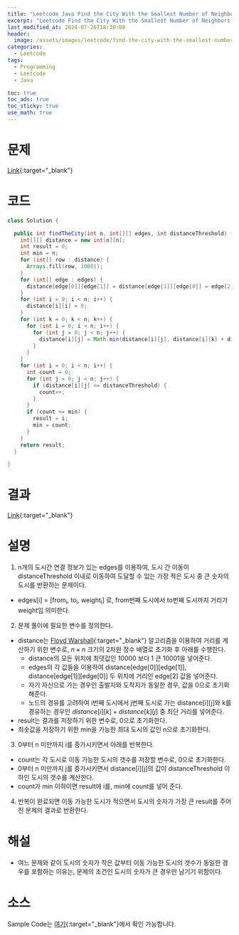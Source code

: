 ```yaml
---
title: "Leetcode Java Find the City With the Smallest Number of Neighbors at a Threshold Distance"
excerpt: "Leetcode Find the City With the Smallest Number of Neighbors at a Threshold Distance Java"
last_modified_at: 2024-07-26T18:30:00
header:
  image: /assets/images/leetcode/find-the-city-with-the-smallest-number-of-neighbors-at-a-threshold-distance.png
categories:
  - Leetcode
tags:
  - Programming
  - Leetcode
  - Java

toc: true
toc_ads: true
toc_sticky: true
use_math: true
---
```

# 문제
[Link](https://leetcode.com/problems/find-the-city-with-the-smallest-number-of-neighbors-at-a-threshold-distance/){:target="_blank"}

# 코드
```java
class Solution {

  public int findTheCity(int n, int[][] edges, int distanceThreshold) {
    int[][] distance = new int[n][n];
    int result = 0;
    int min = n;
    for (int[] row : distance) {
      Arrays.fill(row, 10001);
    }
    for (int[] edge : edges) {
      distance[edge[0]][edge[1]] = distance[edge[1]][edge[0]] = edge[2];
    }
    for (int i = 0; i < n; i++) {
      distance[i][i] = 0;
    }
    for (int k = 0; k < n; k++) {
      for (int i = 0; i < n; i++) {
        for (int j = 0; j < n; j++) {
          distance[i][j] = Math.min(distance[i][j], distance[i][k] + distance[k][j]);
        }
      }
    }
    for (int i = 0; i < n; i++) {
      int count = 0;
      for (int j = 0; j < n; j++) {
        if (distance[i][j] <= distanceThreshold) {
          count++;
        }
      }
      if (count <= min) {
        result = i;
        min = count;
      }
    }
    return result;
  }

}
```

# 결과
[Link](https://leetcode.com/problems/find-the-city-with-the-smallest-number-of-neighbors-at-a-threshold-distance/submissions/1333931120/){:target="_blank"}

# 설명
1. n개의 도시간 연결 정보가 있는 edges를 이용하여, 도시 간 이동이 distanceThreshold 이내로 이동하여 도달할 수 있는 가장 적은 도시 중 큰 숫자의 도시를 반환하는 문제이다.
- edges[i] = [from<sub>i</sub>, to<sub>i</sub>, weight<sub>i</sub>] 로, from번째 도시에서 to번째 도시까지 거리가 weight임 의미한다.

2. 문제 풀이에 필요한 변수를 정의한다.
- distance는 [Floyd Warshall](https://en.wikipedia.org/wiki/Floyd%E2%80%93Warshall_algorithm){:target="_blank"} 알고리즘을 이용하여 거리를 계산하기 위한 변수로, $n \times n$ 크기의 2차원 정수 배열로 초기화 후 아래를 수행한다.
  - distance의 모든 위치에 최댓값인 10000 보다 1 큰 10001을 넣어준다.
  - edges의 각 값들을 이용하여 distance[edge[0]][edge[1]], distance[edge[1]][edge[0]] 두 위치에 거리인 edge[2] 값을 넣어준다.
  - 자기 자신으로 가는 경우인 출발지와 도착지가 동일한 경우, 값을 0으로 초기화해준다.
  - 노드의 경유를 고려하여 i번째 도시에서 j번째 도시로 가는 distance[i][j]와 k를 경유하는 경우인 $distance[i][k] + distance[k][j]$ 중 최단 거리를 넣어준다.
- result는 결과를 저장하기 위한 변수로, 0으로 초기화한다.
- 최솟값을 저장하기 위한 min을 가능한 최대 도시의 값인 n으로 초기화한다.

3. 0부터 n 미만까지 i를 증가시키면서 아래를 반복한다.
- count는 각 도시로 이동 가능한 도시의 갯수를 저장할 변수로, 0으로 초기화한다.
- 0부터 n 미만까지 j를 증가시키면서 distance[i][j]의 값이 distanceThreshold 이하인 도시의 갯수를 계산한다.
- count가 min 이하이면 result에 i를, min에 count를 넣어 준다.

4. 반복이 완료되면 이동 가능한 도시가 적으면서 도시의 숫자가 가장 큰 result를 주어진 문제의 결과로 반환한다.

# 해설
- 여느 문제와 같이 도시의 숫자가 작은 값부터 이동 가능한 도시의 갯수가 동일한 경우를 포함하는 이유는, 문제의 조건인 도시의 숫자가 큰 경우만 남기기 위함이다.

# 소스
Sample Code는 [여기](https://github.com/GracefulSoul/leetcode/blob/master/src/main/java/gracefulsoul/problems/BinaryTreeColoringGame.java){:target="_blank"}에서 확인 가능합니다.